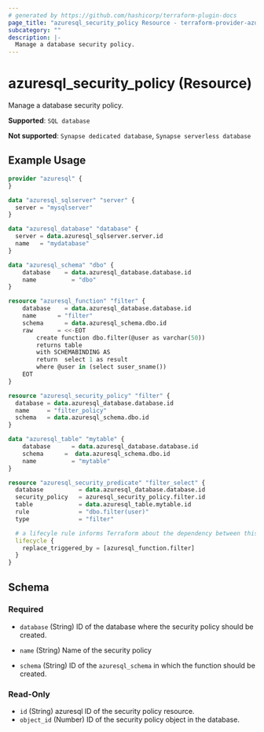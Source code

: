 ```yaml
---
# generated by https://github.com/hashicorp/terraform-plugin-docs
page_title: "azuresql_security_policy Resource - terraform-provider-azuresql"
subcategory: ""
description: |-
  Manage a database security policy.
---
```


# azuresql_security_policy (Resource)

Manage a database security policy.

**Supported**: `SQL database` 

**Not supported**: `Synapse dedicated database`, `Synapse serverless database`


## Example Usage

```terraform
provider "azuresql" {
}

data "azuresql_sqlserver" "server" {
  server = "mysqlserver"
}

data "azuresql_database" "database" {
  server = data.azuresql_sqlserver.server.id
  name   = "mydatabase"
}

data "azuresql_schema" "dbo" {
    database 	= data.azuresql_database.database.id
    name 		  = "dbo"
}

resource "azuresql_function" "filter" {
    database 	= data.azuresql_database.database.id
    name      = "filter"
    schema		= data.azuresql_schema.dbo.id
    raw       = <<-EOT
        create function dbo.filter(@user as varchar(50))
        returns table 
        with SCHEMABINDING AS
        return  select 1 as result
        where @user in (select suser_sname())
    EOT
}

resource "azuresql_security_policy" "filter" {
  database = data.azuresql_database.database.id
  name     = "filter_policy"
  schema   = data.azuresql_schema.dbo.id
}

data "azuresql_table" "mytable" {
    database 	  = data.azuresql_database.database.id
    schema      =  data.azuresql_schema.dbo.id
    name     	  = "mytable"
}

resource "azuresql_security_predicate" "filter_select" {
  database          = data.azuresql_database.database.id
  security_policy   = azuresql_security_policy.filter.id
  table             = data.azuresql_table.mytable.id
  rule              = "dbo.filter(user)"
  type              = "filter"

  # a lifecyle rule informs Terraform about the dependency between this predicate and the function
  lifecycle {
    replace_triggered_by = [azuresql_function.filter]
  }
}
```

<!-- schema generated by tfplugindocs -->
## Schema

### Required

- `database` (String) ID of the database where the security policy should be created.

- `name` (String) Name of the security policy
- `schema` (String) ID of the `azuresql_schema` in which the function should be created.

### Read-Only

- `id` (String)  azuresql ID of the security policy resource.
- `object_id` (Number) ID of the security policy object in the database.
